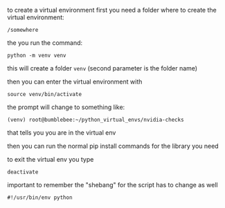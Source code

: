 to create a virtual environment first you need a folder where to create the virtual environment:

```
/somewhere
```

the you run the command:

```
python -m venv venv
```

this will create a folder `venv` (second parameter is the folder name)

then you can enter the virtual environment with
```
source venv/bin/activate
```

the prompt will change to something like:

```
(venv) root@bumblebee:~/python_virtual_envs/nvidia-checks
```

that tells you you are in the virtual env

then you can run the normal pip install commands for the library you need

to exit the virtual env you type
```
deactivate
```

important to remember the "shebang" for the script has to change as well

```
#!/usr/bin/env python
```